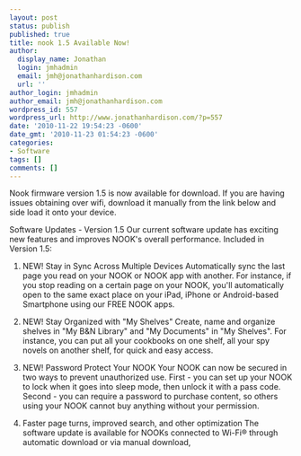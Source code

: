 ```yaml
---
layout: post
status: publish
published: true
title: nook 1.5 Available Now!
author:
  display_name: Jonathan
  login: jmhadmin
  email: jmh@jonathanhardison.com
  url: ''
author_login: jmhadmin
author_email: jmh@jonathanhardison.com
wordpress_id: 557
wordpress_url: http://www.jonathanhardison.com/?p=557
date: '2010-11-22 19:54:23 -0600'
date_gmt: '2010-11-23 01:54:23 -0600'
categories:
- Software
tags: []
comments: []
---
```

Nook firmware version 1.5 is now available for download. If you are having issues obtaining over wifi, download it manually from the link below and side load it onto your device.

Software Updates - Version 1.5
Our current software update has exciting new features and improves NOOK's overall performance. Included in Version 1.5:

  1. NEW! Stay in Sync Across Multiple Devices Automatically sync the last page you read on your NOOK or NOOK app with another. For instance, if you stop reading on a certain page on your NOOK, you'll automatically open to the same exact place on your iPad, iPhone or Android-based Smartphone using our FREE NOOK apps.

  2. NEW! Stay Organized with "My Shelves" Create, name and organize shelves in "My B&N Library" and "My Documents" in "My Shelves". For instance, you can put all your cookbooks on one shelf, all your spy novels on another shelf, for quick and easy access.

  3. NEW! Password Protect Your NOOK Your NOOK can now be secured in two ways to prevent unauthorized use. First - you can set up your NOOK to lock when it goes into sleep mode, then unlock it with a pass code. Second - you can require a password to purchase content, so others using your NOOK cannot buy anything without your permission.

  4. Faster page turns, improved search, and other optimization The software update is available for NOOKs connected to Wi-Fi&reg; through automatic download or via manual download, 
